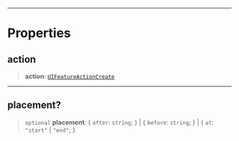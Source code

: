 ***

# Properties

## action

> **action**: [`UIFeatureActionCreate`](UIFeatureActionCreate.md)

***

## placement?

> `optional` **placement**: \{ `after`: `string`; } | \{ `before`: `string`; } | \{ `at`: `"start"` | `"end"`; }
